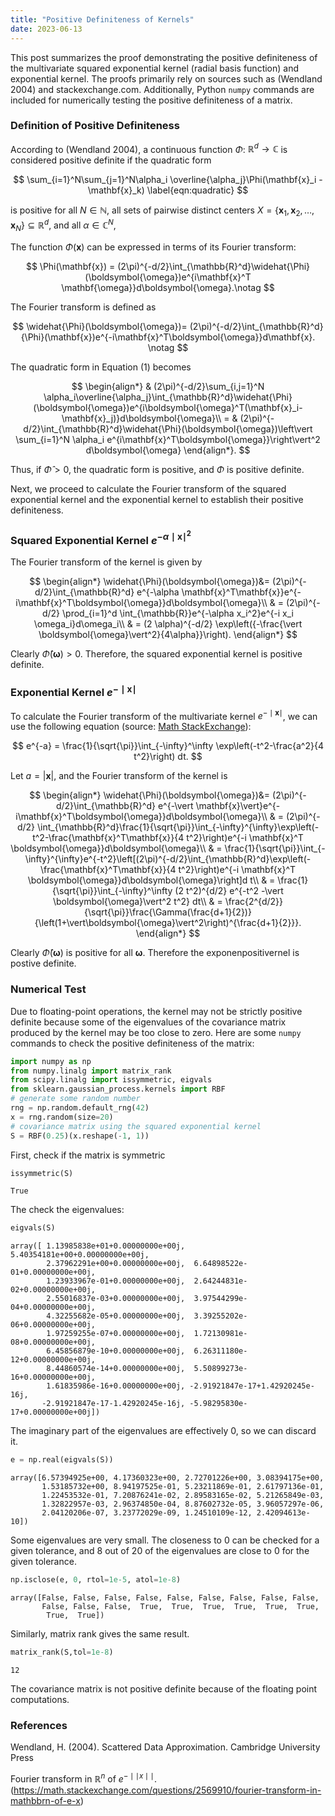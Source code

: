 ```yaml
---
title: "Positive Definiteness of Kernels"
date: 2023-06-13
---
```


This post summarizes the proof demonstrating the positive definiteness of the multivariate squared exponential kernel (radial basis function) and exponential kernel. The proofs primarily rely on sources such as (Wendland 2004) and stackexchange.com. Additionally, Python `numpy` commands are included for numerically testing the positive definiteness of a matrix.



### Definition of Positive Definiteness

According to (Wendland 2004), a continuous function $\Phi$: $\mathbb{R}^d \rightarrow \mathbb{C}$ is considered positive definite if  the quadratic form 



$$
\sum_{i=1}^N\sum_{j=1}^N\alpha_i \overline{\alpha_j}\Phi(\mathbf{x}_i - \mathbf{x}_k) \label{eqn:quadratic}
$$


is positive for all $N\in \mathbb{N}$, all sets of pairwise distinct centers $X = \{\mathbf{x}_1, \mathbf{x}_2, \ldots, \mathbf{x}_N\} \subseteq \mathbb{R}^d$, and all $\alpha \in \mathbb{C}^N$,



The function $\Phi(\mathbf{x})$ can be expressed in terms of its Fourier transform:



$$
\Phi(\mathbf{x}) = (2\pi)^{-d/2}\int_{\mathbb{R}^d}\widehat{\Phi}(\boldsymbol{\omega})e^{i\mathbf{x}^T \mathbf{\omega}}d\boldsymbol{\omega}.\notag
$$


The Fourier  transform is defined as 



$$
\widehat{\Phi}(\boldsymbol{\omega})= (2\pi)^{-d/2}\int_{\mathbb{R}^d}{\Phi}(\mathbf{x})e^{-i\mathbf{x}^T\boldsymbol{\omega}}d\mathbf{x}. \notag
$$



The quadratic form in Equation ($1$) becomes



$$
\begin{align*}
& (2\pi)^{-d/2}\sum_{i,j=1}^N \alpha_i\overline{\alpha_j}\int_{\mathbb{R}^d}\widehat{\Phi}(\boldsymbol{\omega})e^{i\boldsymbol{\omega}^T(\mathbf{x}_i-\mathbf{x}_j)}d\boldsymbol{\omega}\\
= & (2\pi)^{-d/2}\int_{\mathbb{R}^d}\widehat{\Phi}(\boldsymbol{\omega})\left\vert \sum_{i=1}^N \alpha_i e^{i\mathbf{x}^T\boldsymbol{\omega}}\right\vert^2 d\boldsymbol{\omega}
\end{align*}.
$$



Thus, if $\widehat{\Phi} > 0$, the quadratic form is positive, and $\Phi$ is positive definite.

Next, we proceed to calculate the Fourier transform of the squared exponential kernel and the exponential kernel to establish their positive definiteness.



### Squared Exponential Kernel $e^{-\alpha \mid \mathbf{x}\mid^2}$

The Fourier transform of the kernel is given by



$$
\begin{align*}
\widehat{\Phi}(\boldsymbol{\omega})&= (2\pi)^{-d/2}\int_{\mathbb{R}^d} e^{-\alpha \mathbf{x}^T\mathbf{x}}e^{-i\mathbf{x}^T\boldsymbol{\omega}}d\boldsymbol{\omega}\\
& = (2\pi)^{-d/2} \prod_{i=1}^d \int_{\mathbb{R}}e^{-\alpha x_i^2}e^{-i x_i \omega_i}d\omega_i\\
& = (2 \alpha)^{-d/2} \exp\left({-\frac{\vert \boldsymbol{\omega}\vert^2}{4\alpha}}\right).
\end{align*}
$$



Clearly $\widehat{\Phi}(\boldsymbol{\omega})>0$. Therefore, the squared exponential kernel is positive definite.




### Exponential Kernel $e^{-\mid \mathbf{x}\mid}$

To calculate the Fourier transform of the multivariate kernel $e^{-\mid \mathbf{x}\mid}$, we can use the following equation (source: [Math StackExchange](https://math.stackexchange.com/questions/2569910/fourier-transform-in-mathbbrn-of-e-x)):



$$
e^{-a} = \frac{1}{\sqrt{\pi}}\int_{-\infty}^\infty \exp\left(-t^2-\frac{a^2}{4 t^2}\right) dt.
$$



Let $a = \vert \mathbf{x}\vert$, and the Fourier transform of the kernel is



$$
\begin{align*}
\widehat{\Phi}(\boldsymbol{\omega})&= (2\pi)^{-d/2}\int_{\mathbb{R}^d} e^{-\vert \mathbf{x}\vert}e^{-i\mathbf{x}^T\boldsymbol{\omega}}d\boldsymbol{\omega}\\
& = (2\pi)^{-d/2}  \int_{\mathbb{R}^d}\frac{1}{\sqrt{\pi}}\int_{-\infty}^{\infty}\exp\left(-t^2-\frac{\mathbf{x}^T\mathbf{x}}{4 t^2}\right)e^{-i \mathbf{x}^T \boldsymbol{\omega}}d\boldsymbol{\omega}\\
& = \frac{1}{\sqrt{\pi}}\int_{-\infty}^{\infty}e^{-t^2}\left[(2\pi)^{-d/2}\int_{\mathbb{R}^d}\exp\left(-\frac{\mathbf{x}^T\mathbf{x}}{4 t^2}\right)e^{-i \mathbf{x}^T \boldsymbol{\omega}}d\boldsymbol{\omega}\right]d t\\
& = \frac{1}{\sqrt{\pi}}\int_{-\infty}^\infty (2 t^2)^{d/2} e^{-t^2 -\vert \boldsymbol{\omega}\vert^2 t^2} dt\\
& = \frac{2^{d/2}}{\sqrt{\pi}}\frac{\Gamma(\frac{d+1}{2})}{\left(1+\vert\boldsymbol{\omega}\vert^2\right)^{\frac{d+1}{2}}}.
\end{align*}
$$



Clearly $\widehat{\Phi}(\boldsymbol{\omega})$ is positive for all $\boldsymbol{\omega}$.  Therefore the exponenpositivernel is postive definite.



### Numerical Test

Due to floating-point operations, the kernel may not be strictly positive definite because some of the eigenvalues of the covariance matrix produced by the kernel may be too close to zero. Here are some `numpy` commands to check the positive definiteness of the matrix:

```python
import numpy as np
from numpy.linalg import matrix_rank
from scipy.linalg import issymmetric, eigvals
from sklearn.gaussian_process.kernels import RBF
# generate some random number
rng = np.random.default_rng(42)
x = rng.random(size=20)
# covariance matrix using the squared exponential kernel
S = RBF(0.25)(x.reshape(-1, 1))
```

First, check if the matrix is symmetric

```python
issymmetric(S)
```

```
True
```

The check the eigenvalues:

```python
eigvals(S)
```

```
array([ 1.13985838e+01+0.00000000e+00j,  5.40354181e+00+0.00000000e+00j,
        2.37962291e+00+0.00000000e+00j,  6.64898522e-01+0.00000000e+00j,
        1.23933967e-01+0.00000000e+00j,  2.64244831e-02+0.00000000e+00j,
        2.55016837e-03+0.00000000e+00j,  3.97544299e-04+0.00000000e+00j,
        4.32255682e-05+0.00000000e+00j,  3.39255202e-06+0.00000000e+00j,
        1.97259255e-07+0.00000000e+00j,  1.72130981e-08+0.00000000e+00j,
        6.45856879e-10+0.00000000e+00j,  6.26311180e-12+0.00000000e+00j,
        8.44860574e-14+0.00000000e+00j,  5.50899273e-16+0.00000000e+00j,
        1.61835986e-16+0.00000000e+00j, -2.91921847e-17+1.42920245e-16j,
       -2.91921847e-17-1.42920245e-16j, -5.98295830e-17+0.00000000e+00j])
```

The imaginary part of the eigenvalues are effectively $0$, so we can discard it.

```python
e = np.real(eigvals(S)) 
```

```
array([6.57394925e+00, 4.17360323e+00, 2.72701226e+00, 3.08394175e+00,
       1.53185732e+00, 8.94197525e-01, 5.23211869e-01, 2.61797136e-01,
       1.22453532e-01, 7.20876241e-02, 2.89583165e-02, 5.21265849e-03,
       1.32822957e-03, 2.96374850e-04, 8.87602732e-05, 3.96057297e-06,
       2.04120206e-07, 3.23772029e-09, 1.24510109e-12, 2.42094613e-10])
```

Some eigenvalues are very small. The closeness to $0$ can be checked for a given tolerance, and $8$ out of $20$ of the eigenvalues are close to $0$ for the given tolerance.

```python
np.isclose(e, 0, rtol=1e-5, atol=1e-8)
```

```
array([False, False, False, False, False, False, False, False, False,
       False, False, False,  True,  True,  True,  True,  True,  True,
        True,  True])
```

Similarly, matrix rank gives the same result.

```python
matrix_rank(S,tol=1e-8)
```

```
12
```

The covariance matrix is not positive definite because of the floating point computations.



### References

Wendland, H. (2004). Scattered Data Approximation. Cambridge University Press

Fourier transform in $\mathbb{R }^n$ of $e^{-\mid \mid x\mid\mid}$. (https://math.stackexchange.com/questions/2569910/fourier-transform-in-mathbbrn-of-e-x)